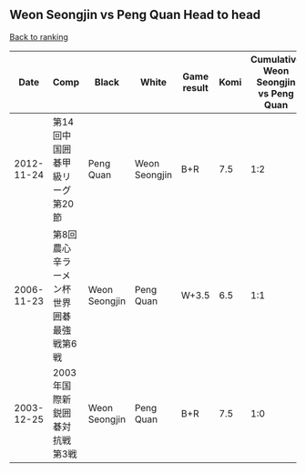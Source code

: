 ## Weon Seongjin vs Peng Quan Head to head

[Back to ranking](../../index.md)




| **Date** | **Comp** | **Black** | **White** | **Game result** | **Komi** | **Cumulative Weon Seongjin vs Peng Quan** | **Weon Seongjin streak** | **Peng Quan streak** | 
| --- | --- | --- | --- | --- | --- | --- | --- | --- |
| 2012-11-24 | 第14回中国囲碁甲級リーグ第20節 | Peng Quan | Weon Seongjin | B+R | 7.5 | 1:2 | 0 | 2 | 
| 2006-11-23 | 第8回農心辛ラーメン杯世界囲碁最強戦第6戦 | Weon Seongjin | Peng Quan | W+3.5 | 6.5 | 1:1 | 0 | 1 | 
| 2003-12-25 | 2003年国際新鋭囲碁対抗戦第3戦 | Weon Seongjin | Peng Quan | B+R | 7.5 | 1:0 | 1 | 0 |




